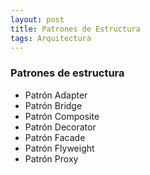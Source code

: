 ```yaml
---
layout: post
title: Patrones de Estructura
tags: Arquitectura
---
```


### Patrones de estructura

- Patrón Adapter
- Patrón Bridge
- Patrón Composite
- Patrón Decorator
- Patrón Facade
- Patrón Flyweight
- Patrón Proxy
